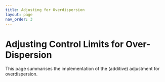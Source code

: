 ```yaml
---
title: Adjusting for Overdispersion
layout: page
nav_order: 3
---
```


# Adjusting Control Limits for Over-Dispersion

This page summarises the implementation of the (additive) adjustment for overdispersion.
